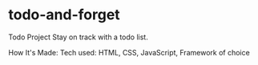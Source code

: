 # todo-and-forget
Todo Project
Stay on track with a todo list.

How It's Made:
Tech used: HTML, CSS, JavaScript, Framework of choice
